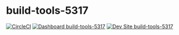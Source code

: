 # build-tools-5317

[![CircleCI](https://circleci.com/gh/pantheon-ci-bot/build-tools-5317.svg?style=shield)](https://circleci.com/gh/pantheon-ci-bot/build-tools-5317)
[![Dashboard build-tools-5317](https://img.shields.io/badge/dashboard-build_tools_5317-yellow.svg)](https://dashboard.pantheon.io/sites/3eda885e-7e00-46ff-932e-67181f6837a1#dev/code)
[![Dev Site build-tools-5317](https://img.shields.io/badge/site-build_tools_5317-blue.svg)](http://dev-build-tools-5317.pantheonsite.io/)